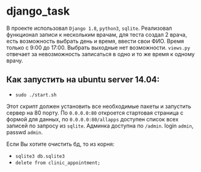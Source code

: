 # django_task
В проекте использовал `Django 1.8`, `python3`, `sqlite`. Реализовал функционал записи к нескольким врачам, для теста создал 2 врача, есть возможность выбрать день и время, ввести свои ФИО. Время только с 9:00 до 17:00. Выбрать выходные нет возможности. `views.py` отвечает за невозможность записаться в одно и то же время к одному врачу. 
## Как запустить на ubuntu server 14.04:
- `sudo ./start.sh` 

Этот скрипт должен установить все необходимые пакеты и запустить сервер на 80 порту. По `0.0.0.0:80` откроется стартовая страница с формой для данных, по `0.0.0.0:80/allapps` доступен список всех записей по запросу из `sqlite`. Админка доступна по `/admin`. login `admin`, passwd `admin`.

Если Вы хотите очистить бд, то из корня:
- `sqlite3 db.sqlite3`
- `delete from clinic_appointment;`

